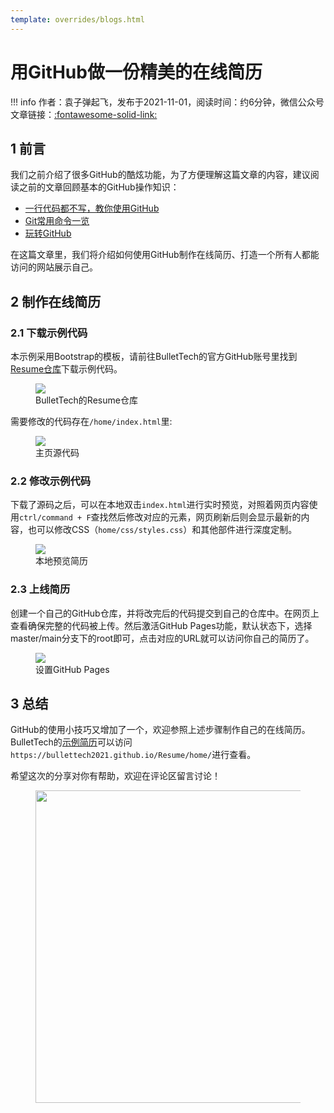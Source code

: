 ```yaml
---
template: overrides/blogs.html
---
```


# 用GitHub做一份精美的在线简历

!!! info
    作者：袁子弹起飞，发布于2021-11-01，阅读时间：约6分钟，微信公众号文章链接：[:fontawesome-solid-link:]()

## 1 前言

我们之前介绍了很多GitHub的酷炫功能，为了方便理解这篇文章的内容，建议阅读之前的文章回顾基本的GitHub操作知识：

- [一行代码都不写，教你使用GitHub](https://mp.weixin.qq.com/s?__biz=MzI4Mjk3NzgxOQ==&mid=2247484191&idx=1&sn=73a2aae2e46b2a836729c636b937f2ef&chksm=eb90f06bdce7797d71dee815e283559f05d0db8dcab9c6430c856a8da05aa79617a9c0eee39f&token=150554771&lang=zh_CN#rd)
- [Git常用命令一览](https://mp.weixin.qq.com/s?__biz=MzI4Mjk3NzgxOQ==&mid=2247484312&idx=1&sn=420520ba2de61eedb13569b8cb03b0c6&chksm=eb90f0ecdce779fae14099e90400637b801dd4689372c466c033c36ce0c9dd55e9ec8deb10bb&token=2142567738&lang=zh_CN#rd)
- [玩转GitHub](https://mp.weixin.qq.com/s?__biz=MzI4Mjk3NzgxOQ==&mid=2247484626&idx=1&sn=bcd9360a407ae2dde75e0ae5acd0cb16&chksm=eb90f7a6dce77eb0e8b97d3ef36195f91836fc83e897d44853f2424332af13dafc2a07ff53a0&token=78049789&lang=zh_CN#rd)

在这篇文章里，我们将介绍如何使用GitHub制作在线简历、打造一个所有人都能访问的网站展示自己。

## 2 制作在线简历

### 2.1 下载示例代码

本示例采用Bootstrap的模板，请前往BulletTech的官方GitHub账号里找到[Resume仓库](https://github.com/BulletTech2021/Resume 'BulletTech的Resume示例代码')下载示例代码。

<figure>
  <img src="https://cdn.jsdelivr.net/gh/BulletTech2021/Pics/img/Resume仓库.png"  />
  <figcaption>BulletTech的Resume仓库</figcaption>
</figure>

需要修改的代码存在`/home/index.html`里:

<figure>
  <img src="https://cdn.jsdelivr.net/gh/BulletTech2021/Pics/img/home源代码.png"  />
  <figcaption>主页源代码</figcaption>
</figure>


### 2.2 修改示例代码

下载了源码之后，可以在本地双击`index.html`进行实时预览，对照着网页内容使用`ctrl/command + F`查找然后修改对应的元素，网页刷新后则会显示最新的内容，也可以修改CSS（`home/css/styles.css`）和其他部件进行深度定制。

<figure>
  <img src="https://cdn.jsdelivr.net/gh/BulletTech2021/Pics/img/Resume.png"  />
  <figcaption>本地预览简历</figcaption>
</figure>

### 2.3 上线简历

创建一个自己的GitHub仓库，并将改完后的代码提交到自己的仓库中。在网页上查看确保完整的代码被上传。然后激活GitHub Pages功能，默认状态下，选择master/main分支下的root即可，点击对应的URL就可以访问你自己的简历了。

<figure>
  <img src="https://cdn.jsdelivr.net/gh/BulletTech2021/Pics/img/GitHub_Pages.png"  />
  <figcaption>设置GitHub Pages</figcaption>
</figure>

## 3 总结

GitHub的使用小技巧又增加了一个，欢迎参照上述步骤制作自己的在线简历。BulletTech的[示例简历](https://bullettech2021.github.io/Resume/home/ 'BulletTech示例简历')可以访问`https://bullettech2021.github.io/Resume/home/`进行查看。

希望这次的分享对你有帮助，欢迎在评论区留言讨论！

<figure>
  <img src="https://cdn.jsdelivr.net/gh/BulletTech2021/Pics/2021-6-14/1623639526512-1080P%20(Full%20HD)%20-%20Tail%20Pic.png" width="500" />
</figure>
